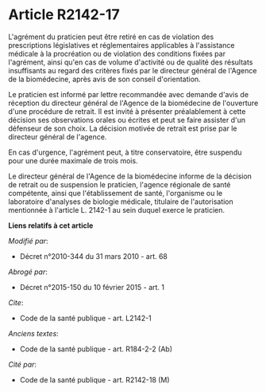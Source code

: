 # Article R2142-17

L'agrément du praticien peut être retiré en cas de violation des prescriptions législatives et réglementaires applicables à
l'assistance médicale à la procréation ou de violation des conditions fixées par l'agrément, ainsi qu'en cas de volume
d'activité ou de qualité des résultats insuffisants au regard des critères fixés par le directeur général de l'Agence de la
biomédecine, après avis de son conseil d'orientation. 

Le praticien est informé par lettre recommandée avec demande d'avis de réception du directeur général de l'Agence de la
biomédecine de l'ouverture d'une procédure de retrait. Il est invité à présenter préalablement à cette décision ses
observations orales ou écrites et peut se faire assister d'un défenseur de son choix. La décision motivée de retrait est
prise par le directeur général de l'agence. 

En cas d'urgence, l'agrément peut, à titre conservatoire, être suspendu pour une durée maximale de trois mois. 

Le directeur général de l'Agence de la biomédecine informe de la décision de retrait ou de suspension le praticien, l'agence
régionale de santé compétente, ainsi que l'établissement de santé, l'organisme ou le laboratoire d'analyses de biologie
médicale, titulaire de l'autorisation mentionnée à l'article L. 2142-1 au sein duquel exerce le praticien.

**Liens relatifs à cet article**

_Modifié par_:

  - Décret n°2010-344 du 31 mars 2010 - art. 68

_Abrogé par_:

  - Décret n°2015-150 du 10 février 2015 - art. 1

_Cite_:

  - Code de la santé publique - art. L2142-1

_Anciens textes_:

  - Code de la santé publique - art. R184-2-2 (Ab)

_Cité par_:

  - Code de la santé publique - art. R2142-18 (M)
